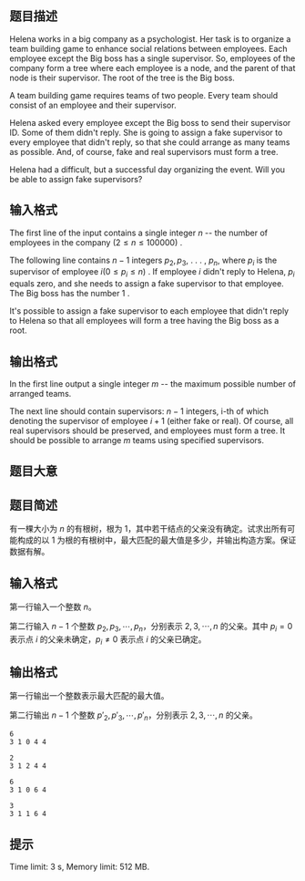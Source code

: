 ## 题目描述


Helena works in a big company as a psychologist. Her task is to organize a team building game to enhance social relations between employees. Each employee except the Big boss has a single supervisor. So, employees of the company form a tree where each employee is a node, and the parent of that node is their supervisor. The root of the tree is the Big boss.

A team building game requires teams of two people. Every team should consist of an employee and their supervisor.

Helena asked every employee except the Big boss to send their supervisor ID. Some of them didn't reply. She is going to assign a fake supervisor to every employee that didn't reply, so that she could arrange as many teams as possible. And, of course, fake and real supervisors must form a tree.

Helena had a difficult, but a successful day organizing the event. Will you be able to assign fake supervisors?



## 输入格式


The first line of the input contains a single integer $n$ -- the number of employees in the company $(2 \le n \le 100 000)$ .

The following line contains $n − 1$ integers $p_{2}, p_{3},$ . . . , $p_{n},$ where $p_{i}$ is the supervisor of employee $i (0 \le p_{i} \le n)$ . If employee $i$ didn't reply to Helena, $p_{i}$ equals zero, and she needs to assign a fake supervisor to that employee. The Big boss has the number $1$ .

It's possible to assign a fake supervisor to each employee that didn't reply to Helena so that all employees will form a tree having the Big boss as a root.



## 输出格式


In the first line output a single integer $m$ -- the maximum possible number of arranged teams.

The next line should contain supervisors: $n−1$ integers, i-th of which denoting the supervisor of employee $i + 1$ (either fake or real). Of course, all real supervisors should be preserved, and employees must form a tree. It should be possible to arrange $m$ teams using specified supervisors.



## 题目大意
## 题目简述

有一棵大小为 $n$ 的有根树，根为 $1$，其中若干结点的父亲没有确定。试求出所有可能构成的以 $1$ 为根的有根树中，最大匹配的最大值是多少，并输出构造方案。保证数据有解。

## 输入格式

第一行输入一个整数 $n$。

第二行输入 $n-1$ 个整数 $p_2,p_3,\cdots,p_n$，分别表示 $2,3,\cdots,n$ 的父亲。其中 $p_i = 0$ 表示点 $i$ 的父亲未确定，$p_i \neq 0$ 表示点 $i$ 的父亲已确定。

## 输出格式

第一行输出一个整数表示最大匹配的最大值。

第二行输出 $n-1$ 个整数 $p'_2,p'_3,\cdots,p'_n$，分别表示 $2,3,\cdots,n$ 的父亲。

```input1
6
3 1 0 4 4

```

```output1
2
3 1 2 4 4

```

```input2
6
3 1 0 6 4

```

```output2
3
3 1 1 6 4

```

## 提示
Time limit: 3 s, Memory limit: 512 MB. 



